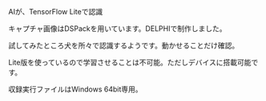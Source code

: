 
AIが、TensorFlow Liteで認識

キャプチャ画像はDSPackを用いています。DELPHIで制作しました。

試してみたところ犬を所々で認識するようです。動かせることだけ確認。

Lite版を使っているので学習させることは不可能。ただしデバイスに搭載可能です。

収録実行ファイルはWindows 64bit専用。